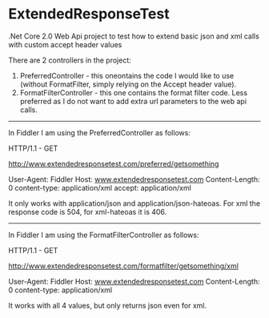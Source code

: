 # ExtendedResponseTest
.Net Core 2.0 Web Api project to test how to extend basic json and xml calls with custom accept header values

There are 2 controllers in the project:

1. PreferredController - this oneontains the code I would like to use (without FormatFilter, simply relying on the Accept header value).
2. FormatFilterController - this one contains the format filter code. Less preferred as I do not want to add extra url parameters to the web api calls.

-----------------

In Fiddler I am using the PreferredController as follows:

HTTP/1.1 - GET

http://www.extendedresponsetest.com/preferred/getsomething

User-Agent: Fiddler
Host: www.extendedresponsetest.com
Content-Length: 0
content-type: application/xml
accept: application/xml

It only works with application/json and application/json-hateoas. For xml the response code is 504, for xml-hateoas it is 406.

-----------------

In Fiddler I am using the FormatFilterController as follows:

HTTP/1.1 - GET

http://www.extendedresponsetest.com/formatfilter/getsomething/xml

User-Agent: Fiddler
Host: www.extendedresponsetest.com
Content-Length: 0
content-type: application/xml

It works with all 4 values, but only returns json even for xml.
